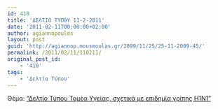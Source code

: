 ```yaml
---
id: 410
title: 'ΔΕΛΤΙΟ ΤΥΠΟΥ 11-2-2011'
date: '2011-02-11T00:00:00+02:00'
author: agiannopoulos
layout: post
guid: 'http://agiannop.mousmoulas.gr/2009/11/25/25-11-2009-45/'
permalink: /2011/02/11/110211/
original_post_id:
    - '410'
tags:
    - 'Δελτία Τύπου'
---
```


Θέμα: [“Δελτίο Τύπου Τομέα Υγείας, σχετικά με επιδημία γρίπης Η1Ν1”](/wp-content/uploads/2009/11/11022011_dt_h1n1.pdf)
